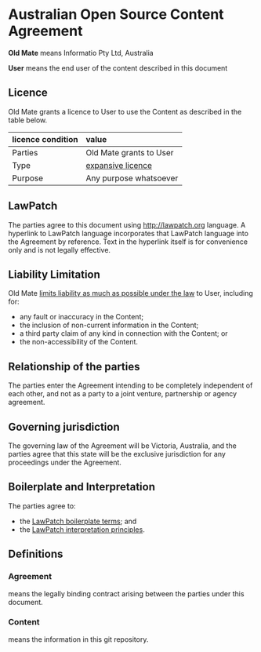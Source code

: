 # Australian Open Source Content Agreement 

**Old Mate** means Informatio Pty Ltd, Australia

**User** means the end user of the content described in this document

## Licence

Old Mate grants a licence to User to use the Content as described in the table below.

|licence condition| value
|:----------- |:-------------
| Parties     | Old Mate grants to User
| Type        | [expansive licence](https://github.com/lawpatch/au-ip_license/blob/249478cd511a2ad08929d6aff10f95458601d0fc/au-license_ip_expansive.md)
| Purpose     | Any purpose whatsoever

## LawPatch

The parties agree to this document using http://lawpatch.org language. A hyperlink to LawPatch language incorporates that LawPatch language into the Agreement by reference. Text in the hyperlink itself is for convenience only and is not legally effective.

## Liability Limitation

Old Mate [limits liability as much as possible under the law](https://github.com/lawpatch/au-limitation/blob/60ca67dd1644bc284a82c22d25db3e5f56bc41b8/au-limitation-0.md) to User, including for:

- any fault or inaccuracy in the Content;
- the inclusion of non-current information in the Content; 
- a third party claim of any kind in connection with the Content; or
- the non-accessibility of the Content.

## Relationship of the parties

The parties enter the Agreement intending to be completely independent of each other, and not as a party to a joint venture, partnership or agency agreement.

## Governing jurisdiction

The governing law of the Agreement will be Victoria, Australia, and the parties agree that this state will be the exclusive jurisdiction for any proceedings under the Agreement.

## Boilerplate and Interpretation

The parties agree to:

- the [LawPatch boilerplate terms](https://github.com/lawpatch/au-boilerplate/blob/d545ba84041a348f504b1866301716805b641455/sensible-boilerplate.md); and
- the [LawPatch interpretation principles](https://github.com/lawpatch/au-interpretation/blob/84139bfbd5c3580bb215acf2435f6c2a4a608aae/au-interpretation.md).

## Definitions

### Agreement
means the legally binding contract arising between the parties under this document.

### Content
means the information in this git repository.
